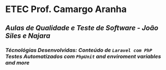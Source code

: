 # **ETEC Prof. Camargo Aranha**
## *Aulas de Qualidade e Teste de Software - João Siles e Najara*
### *Técnológias Desenvolvidas: Conteúdo de `Laravel com PhP` Testes Automatizados com `PhpUnit` and enviroment variables and more*


